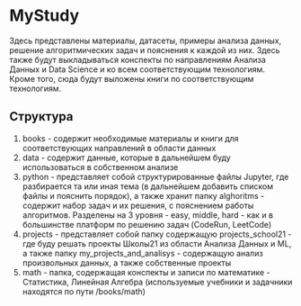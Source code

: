 # MyStudy

Здесь представлены материалы, датасеты, примеры анализа данных, решение алгоритмических задач и пояснения к каждой из них. Здесь также будут выкладываться конспекты по направлениям Анализа Данных и Data Science и ко всем соответствующим технологиям. Кроме того, сюда будут выложены книги по соответствующим технологиям.

## Структура

1. books - содержит необходимые материалы и книги для соответствующих направлений в области данных
2. data - содержит данные, которые в дальнейшем буду использоваться в собственном анализе
3. python - представляет собой структурированные файлы Jupyter, где разбирается та или иная тема (в дальнейшем добавить списком файлы и пояснить порядок), а также хранит папку alghoritms - содержит набор задач и их решения, с пояснением работы алгоритмов. Разделены на 3 уровня - easy, middle, hard - как и в большинстве платформ по решению задач (CodeRun, LeetCode)
4. projects - представляет собой папку содержащую projects_school21 - где буду решать проекты Школы21 из области Анализа Данных и ML, а также папку my_projects_and_analisys - содержащую анализ произвольных данных, а также собственные проекты
5. math - папка, содержащая конспекты и записи по математике - Статистика, Линейная Алгебра (используемые учебники и задачники находятся по пути /books/math)
